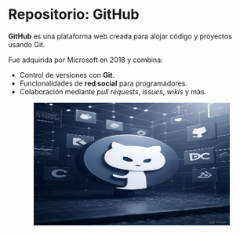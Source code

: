 # Repositorio: GitHub

**GitHub** es una plataforma web creada para alojar código y proyectos usando Git.  

Fue adquirida por Microsoft en 2018 y combina:  
- Control de versiones con **Git**.  
- Funcionalidades de **red social** para programadores.  
- Colaboración mediante *pull requests*, *issues*, *wikis* y más.  

<p align="center">
  <img src="/img/3.jpg" alt="![host](/img/3.jpg)" width="400"
height="250"/>
</p>
